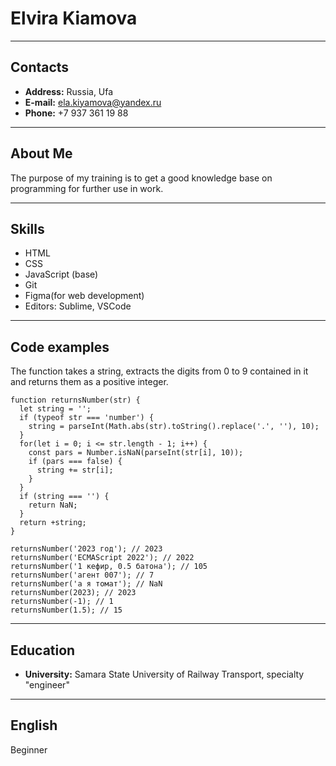 # **Elvira Kiamova**

*********

## **Contacts**

* **Address:** Russia, Ufa
* **E-mail:** ela.kiyamova@yandex.ru
* **Phone:** +7 937 361 19 88

*********

## **About Me**

The purpose of my training is to get a good knowledge base on programming for further use in work.

*********

## **Skills**

* HTML
* CSS
* JavaScript (base)
* Git
* Figma(for web development)
* Editors: Sublime, VSCode

*********

## **Code examples**

The function takes a string, extracts the digits from 0 to 9 contained in it and returns them as a positive integer.

```
function returnsNumber(str) {
  let string = '';
  if (typeof str === 'number') {
    string = parseInt(Math.abs(str).toString().replace('.', ''), 10);
  }
  for(let i = 0; i <= str.length - 1; i++) {
    const pars = Number.isNaN(parseInt(str[i], 10));
    if (pars === false) {
      string += str[i];
    }
  }
  if (string === '') {
    return NaN;
  }
  return +string;
}

returnsNumber('2023 год'); // 2023
returnsNumber('ECMAScript 2022'); // 2022
returnsNumber('1 кефир, 0.5 батона'); // 105
returnsNumber('агент 007'); // 7
returnsNumber('а я томат'); // NaN
returnsNumber(2023); // 2023
returnsNumber(-1); // 1
returnsNumber(1.5); // 15
```

*********
## **Education**

* **University:** Samara State University of Railway Transport, specialty "engineer"

*********

## **English**

Beginner

